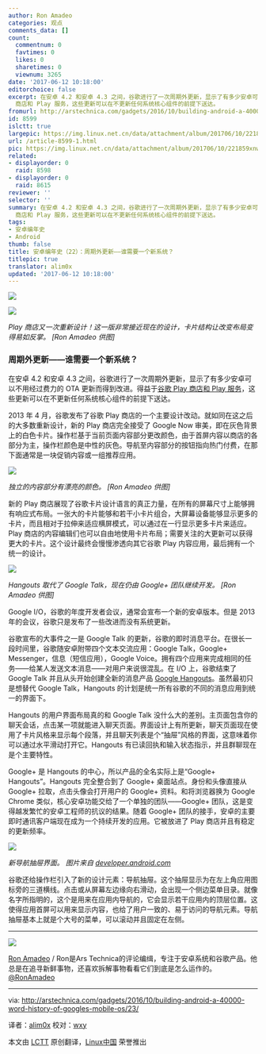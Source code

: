 ```yaml
---
author: Ron Amadeo
categories: 观点
comments_data: []
count:
  commentnum: 0
  favtimes: 0
  likes: 0
  sharetimes: 0
  viewnum: 3265
date: '2017-06-12 10:18:00'
editorchoice: false
excerpt: 在安卓 4.2 和安卓 4.3 之间，谷歌进行了一次周期外更新，显示了有多少安卓可以不用经过费力的 OTA 更新而得到改进。得益于谷歌 Play
  商店和 Play 服务，这些更新可以在不更新任何系统核心组件的前提下送达。
fromurl: http://arstechnica.com/gadgets/2016/10/building-android-a-40000-word-history-of-googles-mobile-os/23/
id: 8599
islctt: true
largepic: https://img.linux.net.cn/data/attachment/album/201706/10/221859xnw4z7589n7q78lx.jpg
url: /article-8599-1.html
pic: https://img.linux.net.cn/data/attachment/album/201706/10/221859xnw4z7589n7q78lx.jpg.thumb.jpg
related:
- displayorder: 0
  raid: 8598
- displayorder: 0
  raid: 8615
reviewer: ''
selector: ''
summary: 在安卓 4.2 和安卓 4.3 之间，谷歌进行了一次周期外更新，显示了有多少安卓可以不用经过费力的 OTA 更新而得到改进。得益于谷歌 Play
  商店和 Play 服务，这些更新可以在不更新任何系统核心组件的前提下送达。
tags:
- 安卓编年史
- Android
thumb: false
title: 安卓编年史（22）：周期外更新——谁需要一个新系统？
titlepic: true
translator: alim0x
updated: '2017-06-12 10:18:00'
---
```


![](https://img.linux.net.cn/data/attachment/album/201706/10/221859xnw4z7589n7q78lx.jpg)


![](https://img.linux.net.cn/data/attachment/album/201706/10/222120zgp21c4n5001421p.jpg)


*Play 商店又一次重新设计！这一版非常接近现在的设计，卡片结构让改变布局变得易如反掌。 [Ron Amadeo 供图]*


### 周期外更新——谁需要一个新系统？


在安卓 4.2 和安卓 4.3 之间，谷歌进行了一次周期外更新，显示了有多少安卓可以不用经过费力的 OTA 更新而得到改进。得益于[谷歌 Play 商店和 Play 服务](http://arstechnica.com/gadgets/2013/09/balky-carriers-and-slow-oems-step-aside-google-is-defragging-android/)，这些更新可以在不更新任何系统核心组件的前提下送达。


2013 年 4 月，谷歌发布了谷歌 Play 商店的一个主要设计改动。就如同在这之后的大多数重新设计，新的 Play 商店完全接受了 Google Now 审美，即在灰色背景上的白色卡片。操作栏基于当前页面内容部分更改颜色，由于首屏内容以商店的各部分为主，操作栏颜色是中性的灰色。导航至内容部分的按钮指向热门付费，在那下面通常是一块促销内容或一组推荐应用。


![](https://img.linux.net.cn/data/attachment/album/201706/10/222249rabjdmbmeebfqbsw.jpg)


*独立的内容部分有漂亮的颜色。 [Ron Amadeo 供图]*


新的 Play 商店展现了谷歌卡片设计语言的真正力量，在所有的屏幕尺寸上能够拥有响应式布局。一张大的卡片能够和若干小卡片组合，大屏幕设备能够显示更多的卡片，而且相对于拉伸来适应横屏模式，可以通过在一行显示更多卡片来适应。Play 商店的内容编辑们也可以自由地使用卡片布局；需要关注的大更新可以获得更大的卡片。这个设计最终会慢慢渗透向其它谷歌 Play 内容应用，最后拥有一个统一的设计。


![](https://img.linux.net.cn/data/attachment/album/201706/10/222324pl2prp226ljj4dle.jpg)


*Hangouts 取代了 Google Talk，现在仍由 Google+ 团队继续开发。 [Ron Amadeo 供图]*


Google I/O，谷歌的年度开发者会议，通常会宣布一个新的安卓版本。但是 2013 年的会议，谷歌只是发布了一些改进而没有系统更新。


谷歌宣布的大事件之一是 Google Talk 的更新，谷歌的即时消息平台。在很长一段时间里，谷歌随安卓附带四个文本交流应用：Google Talk，Google+ Messenger，信息（短信应用），Google Voice。拥有四个应用来完成相同的任务——给某人发送文本消息——对用户来说很混乱。在 I/O 上，谷歌结束了 Google Talk 并且从头开始创建全新的消息产品 [Google Hangouts](http://arstechnica.com/information-technology/2013/05/hands-on-with-hangouts-googles-new-text-and-video-chat-architecture/)。虽然最初只是想替代 Google Talk，Hangouts 的计划是统一所有谷歌的不同的消息应用到统一的界面下。


Hangouts 的用户界面布局真的和 Google Talk 没什么大的差别。主页面包含你的聊天会话，点击某一项就能进入聊天页面。界面设计上有所更新，聊天页面现在使用了卡片风格来显示每个段落，并且聊天列表是个“抽屉”风格的界面，这意味着你可以通过水平滑动打开它。Hangouts 有已读回执和输入状态指示，并且群聊现在是个主要特性。


Google+ 是 Hangouts 的中心，所以产品的全名实际上是“Google+ Hangouts”。Hangouts 完全整合到了 Google+ 桌面站点。身份和头像直接从 Google+ 拉取，点击头像会打开用户的 Google+ 资料。和将浏览器换为 Google Chrome 类似，核心安卓功能交给了一个单独的团队——Google+ 团队，这是变得越发繁忙的安卓工程师的抗议的结果。随着 Google+ 团队的接手，安卓的主要即时通讯客户端现在成为一个持续开发的应用。它被放进了 Play 商店并且有稳定的更新频率。


![](https://img.linux.net.cn/data/attachment/album/201706/10/222405bbbmjb5ffsffj957.jpg)


*新导航抽屉界面。 图片来自 [developer.android.com](https://developer.android.com/design/patterns/navigation-drawer.html)*


谷歌还给操作栏引入了新的设计元素：导航抽屉。这个抽屉显示为在左上角应用图标旁的三道横线。点击或从屏幕左边缘向右滑动，会出现一个侧边菜单目录。就像名字所指明的，这个是用来在应用内导航的，它会显示若干应用内的顶层位置。这使得应用首屏可以用来显示内容，也给了用户一致的、易于访问的导航元素。导航抽屉基本上就是个大号的菜单，可以滚动并且固定在左侧。




---


![](https://img.linux.net.cn/data/attachment/album/201706/10/222515zh9zwfdk0666d9d2.jpg)


[Ron Amadeo](http://arstechnica.com/author/ronamadeo) / Ron是Ars Technica的评论编缉，专注于安卓系统和谷歌产品。他总是在追寻新鲜事物，还喜欢拆解事物看看它们到底是怎么运作的。[@RonAmadeo](https://twitter.com/RonAmadeo)




---


via: <http://arstechnica.com/gadgets/2016/10/building-android-a-40000-word-history-of-googles-mobile-os/23/>


译者：[alim0x](https://github.com/alim0x) 校对：[wxy](https://github.com/wxy)


本文由 [LCTT](https://github.com/LCTT/TranslateProject) 原创翻译，[Linux中国](http://linux.cn/) 荣誉推出